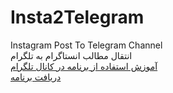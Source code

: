 # Insta2Telegram
Instagram Post To Telegram Channel
<br/>
انتقال مطالب انستاگرام به تلگرام
<br/>
<a href="https://t.me/rk_robotic/212">آموزش استفاده از برنامه در کانال تلگرام</a>
<br/>
<a href="http://raminkhalili.blog.ir/1397/01/22/%D8%A7%D9%86%D8%AA%D9%82%D8%A7%D9%84-%D9%85%D8%B7%D8%A7%D9%84%D8%A8-%D8%A7%D9%86%D8%B3%D8%AA%D8%A7%DA%AF%D8%B1%D8%A7%D9%85-%D8%A8%D9%87-%DA%A9%D8%A7%D9%86%D8%A7%D9%84-%D8%AA%D9%84%DA%AF%D8%B1%D8%A7%D9%85">دریافت برنامه </a>
